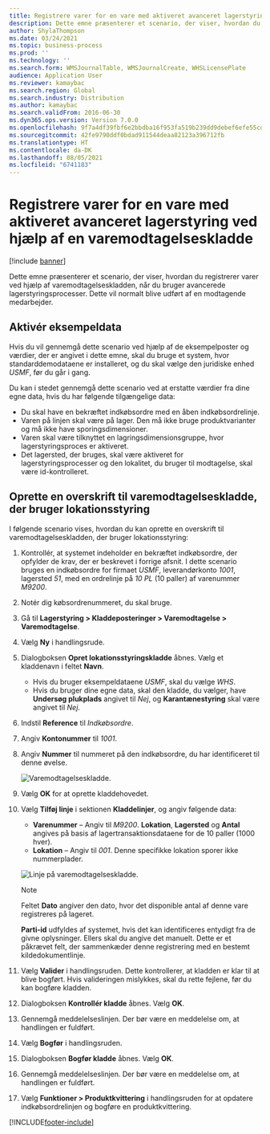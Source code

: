 ```yaml
---
title: Registrere varer for en vare med aktiveret avanceret lagerstyring ved hjælp af en varemodtagelseskladde
description: Dette emne præsenterer et scenario, der viser, hvordan du registrerer varer ved hjælp af varemodtagelseskladden, når du bruger avancerede lagerstyringsprocesser.
author: ShylaThompson
ms.date: 03/24/2021
ms.topic: business-process
ms.prod: ''
ms.technology: ''
ms.search.form: WMSJournalTable, WMSJournalCreate, WHSLicensePlate
audience: Application User
ms.reviewer: kamaybac
ms.search.region: Global
ms.search.industry: Distribution
ms.author: kamaybac
ms.search.validFrom: 2016-06-30
ms.dyn365.ops.version: Version 7.0.0
ms.openlocfilehash: 9f7a4df39fbf6e2bbdba16f953fa519b239dd9debef6efe55cd6b85d10e36b9a
ms.sourcegitcommit: 42fe9790ddf0bdad911544deaa82123a396712fb
ms.translationtype: HT
ms.contentlocale: da-DK
ms.lasthandoff: 08/05/2021
ms.locfileid: "6741183"
---
```

# <a name="register-items-for-an-advanced-warehousing-enabled-item-using-an-item-arrival-journal"></a>Registrere varer for en vare med aktiveret avanceret lagerstyring ved hjælp af en varemodtagelseskladde

[!include [banner](../../includes/banner.md)]

Dette emne præsenterer et scenario, der viser, hvordan du registrerer varer ved hjælp af varemodtagelseskladden, når du bruger avancerede lagerstyringsprocesser. Dette vil normalt blive udført af en modtagende medarbejder.

## <a name="enable-sample-data"></a>Aktivér eksempeldata

Hvis du vil gennemgå dette scenario ved hjælp af de eksempelposter og værdier, der er angivet i dette emne, skal du bruge et system, hvor standarddemodataene er installeret, og du skal vælge den juridiske enhed *USMF*, før du går i gang.

Du kan i stedet gennemgå dette scenario ved at erstatte værdier fra dine egne data, hvis du har følgende tilgængelige data:

- Du skal have en bekræftet indkøbsordre med en åben indkøbsordrelinje.
- Varen på linjen skal være på lager. Den må ikke bruge produktvarianter og må ikke have sporingsdimensioner.
- Varen skal være tilknyttet en lagringsdimensionsgruppe, hvor lagerstyringsproces er aktiveret.
- Det lagersted, der bruges, skal være aktiveret for lagerstyringsprocesser og den lokalitet, du bruger til modtagelse, skal være id-kontrolleret.

## <a name="create-an-item-arrival-journal-header-that-uses-warehouse-management"></a>Oprette en overskrift til varemodtagelseskladde, der bruger lokationsstyring

I følgende scenario vises, hvordan du kan oprette en overskrift til varemodtagelseskladden, der bruger lokationsstyring:

1. Kontrollér, at systemet indeholder en bekræftet indkøbsordre, der opfylder de krav, der er beskrevet i forrige afsnit. I dette scenario bruges en indkøbsordre for firmaet *USMF*, leverandørkonto *1001*, lagersted *51*, med en ordrelinje på *10 PL* (10 paller) af varenummer *M9200*.
1. Notér dig købsordrenummeret, du skal bruge.
1. Gå til **Lagerstyring \> Kladdeposteringer \> Varemodtagelse \> Varemodtagelse**.
1. Vælg **Ny** i handlingsrude.
1. Dialogboksen **Opret lokationsstyringskladde** åbnes. Vælg et kladdenavn i feltet **Navn**.
    - Hvis du bruger eksempeldataene *USMF*, skal du vælge *WHS*.
    - Hvis du bruger dine egne data, skal den kladde, du vælger, have **Undersøg plukplads** angivet til *Nej*, og **Karantænestyring** skal være angivet til *Nej*.
1. Indstil **Reference** til *Indkøbsordre*.
1. Angiv **Kontonummer** til *1001*.
1. Angiv **Nummer** til nummeret på den indkøbsordre, du har identificeret til denne øvelse.

    ![Varemodtagelseskladde.](../media/item-arrival-journal-header.png "Varemodtagelseskladde")

1. Vælg **OK** for at oprette kladdehovedet.
1. Vælg **Tilføj linje** i sektionen **Kladdelinjer**, og angiv følgende data:
    - **Varenummer** – Angiv til *M9200*. **Lokation**, **Lagersted** og **Antal** angives på basis af lagertransaktionsdataene for de 10 paller (1000 hver).
    - **Lokation** – Angiv til *001*. Denne specifikke lokation sporer ikke nummerplader.

    ![Linje på varemodtagelseskladde.](../media/item-arrival-journal-line.png "Varemodtagelseskladdelinje")

    > [!NOTE]
    > Feltet **Dato** angiver den dato, hvor det disponible antal af denne vare registreres på lageret.  
    >
    > **Parti-id** udfyldes af systemet, hvis det kan identificeres entydigt fra de givne oplysninger. Ellers skal du angive det manuelt. Dette er et påkrævet felt, der sammenkæder denne registrering med en bestemt kildedokumentlinje.  

1. Vælg **Valider** i handlingsruden. Dette kontrollerer, at kladden er klar til at blive bogført. Hvis valideringen mislykkes, skal du rette fejlene, før du kan bogføre kladden.  
1. Dialogboksen **Kontrollér kladde** åbnes. Vælg **OK**.
1. Gennemgå meddelelseslinjen. Der bør være en meddelelse om, at handlingen er fuldført.  
1. Vælg **Bogfør** i handlingsruden.
1. Dialogboksen **Bogfør kladde** åbnes. Vælg **OK**.
1. Gennemgå meddelelseslinjen. Der bør være en meddelelse om, at handlingen er fuldført.
1. Vælg **Funktioner > Produktkvittering** i handlingsruden for at opdatere indkøbsordrelinjen og bogføre en produktkvittering.


[!INCLUDE[footer-include](../../../includes/footer-banner.md)]
